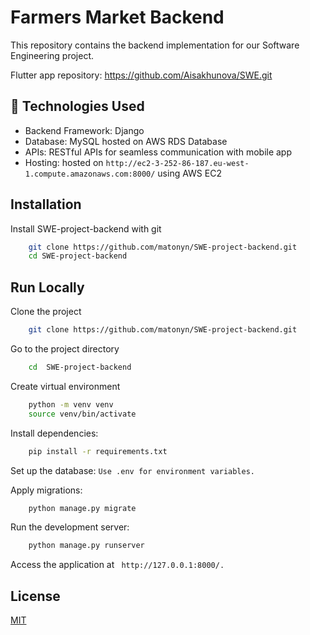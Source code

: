 
# Farmers Market Backend

This repository contains the backend implementation for our Software Engineering project. 

Flutter app repository: https://github.com/Aisakhunova/SWE.git

## 🚀 Technologies Used

- Backend Framework: Django
- Database: MySQL hosted on AWS RDS Database
- APIs: RESTful APIs for seamless communication with mobile app
- Hosting: hosted on ```http://ec2-3-252-86-187.eu-west-1.compute.amazonaws.com:8000/``` using AWS EC2

## Installation

Install SWE-project-backend with git

```bash
    git clone https://github.com/matonyn/SWE-project-backend.git
    cd SWE-project-backend
```
    



## Run Locally

Clone the project

```bash
    git clone https://github.com/matonyn/SWE-project-backend.git
```

Go to the project directory

```bash
    cd  SWE-project-backend
```

Create virtual environment

```bash
    python -m venv venv
    source venv/bin/activate
```

Install dependencies:

```bash
    pip install -r requirements.txt
```
Set up the database: ```Use .env for environment variables.```

Apply migrations:

```bash
    python manage.py migrate
```

Run the development server:
```bash
    python manage.py runserver
```

Access the application at ``` http://127.0.0.1:8000/.```

## License

[MIT](https://choosealicense.com/licenses/mit/)

